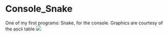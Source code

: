 # Console_Snake
One of my first programs: Snake, for the console. Graphics are courtesy of the ascii table
![](name-of-giphy.gif)
